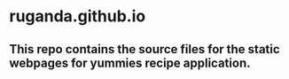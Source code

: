 # ruganda.github.io
## This repo contains the source files for the static webpages for yummies recipe application.
